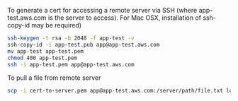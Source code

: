 To generate a cert for accessing a remote server via SSH
(where app-test.aws.com is the server to access). For Mac OSX, installation of ssh-copy-id may be required)
```sh
ssh-keygen -t rsa -b 2048 -f app-test -v
ssh-copy-id -i app-test.pub app@app-test.aws.com
mv app-test app-test.pem
chmod 400 app-test.pem
ssh -i app-test.pem app@app-test.aws.com
```

To pull a file from remote server
```sh
scp -i cert-to-server.pem app@app-test.aws.com:/server/path/file.txt local.txt
```

